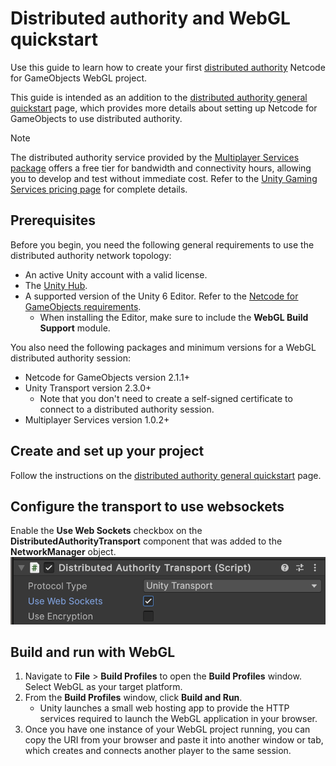 # Distributed authority and WebGL quickstart

Use this guide to learn how to create your first [distributed authority](../terms-concepts/distributed-authority.md) Netcode for GameObjects WebGL project.

This guide is intended as an addition to the [distributed authority general quickstart](distributed-authority-quick-start.md) page, which provides more details about setting up Netcode for GameObjects to use distributed authority.

> [!NOTE]
> The distributed authority service provided by the [Multiplayer Services package](https://docs.unity.com/ugs/en-us/manual/mps-sdk/manual) offers a free tier for bandwidth and connectivity hours, allowing you to develop and test without immediate cost. Refer to the [Unity Gaming Services pricing page](https://unity.com/products/gaming-services/pricing) for complete details.

## Prerequisites

Before you begin, you need the following general requirements to use the distributed authority network topology:

- An active Unity account with a valid license.
- The [Unity Hub](https://unity.com/download).
- A supported version of the Unity 6 Editor. Refer to the [Netcode for GameObjects requirements](https://docs-multiplayer.unity3d.com/netcode/current/installation).
  - When installing the Editor, make sure to include the **WebGL Build Support** module.

You also need the following packages and minimum versions for a WebGL distributed authority session:

- Netcode for GameObjects version 2.1.1+
- Unity Transport version 2.3.0+
  - Note that you don't need to create a self-signed certificate to connect to a distributed authority session.
- Multiplayer Services version 1.0.2+

## Create and set up your project

Follow the instructions on the [distributed authority general quickstart](distributed-authority-quick-start.md) page.

## Configure the transport to use websockets

Enable the **Use Web Sockets** checkbox on the **DistributedAuthorityTransport** component that was added to the **NetworkManager** object. ![enable web sockets](../images/learn/distributed-authority-quick-start/use-websockets.png)

## Build and run with WebGL

1. Navigate to **File** > **Build Profiles** to open the **Build Profiles** window. Select WebGL as your target platform.
1. From the **Build Profiles** window, click **Build and Run**.
    - Unity launches a small web hosting app to provide the HTTP services required to launch the WebGL application in your browser.
1. Once you have one instance of your WebGL project running, you can copy the URI from your browser and paste it into another window or tab, which creates and connects another player to the same session.
